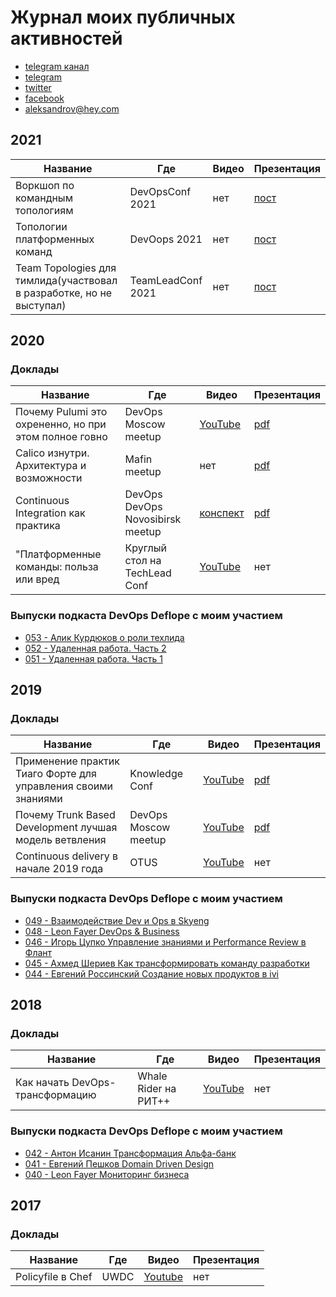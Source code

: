# Журнал моих публичных активностей

* [telegram канал](https://t.me/aladmit_world)
* [telegram](https://t.me/aladmit)
* [twitter](https://twitter.com/aladmit_twit)
* [facebook](https://www.facebook.com/aladmit)
* aleksandrov@hey.com

## 2021
| Название | Где |Видео | Презентация |
| - | - | - | - |
| Воркшоп по командным топологиям | DevOpsConf 2021 | нет | [пост](https://enabling.team/team-topologies-workshop) |
| Топологии платформенных команд | DevOops 2021 | нет | [пост](https://enabling.team/team-topologies-for-platform-teams) |
| Team Topologies для тимлида(участвовал в разработке, но не выступал) | TeamLeadConf 2021 | нет | [пост](https://enabling.team/team-topologies-for-teamleads) |

## 2020

### Доклады
| Название | Где |Видео | Презентация |
| - | - | - | - |
| Почему Pulumi это охрененно, но при этом полное говно | DevOps Moscow meetup | [YouTube](https://www.youtube.com/watch?v=uUwfSNF-vfk&t=1036s) | [pdf](https://github.com/aladmit/public/blob/main/pdfs/Почему%20Pulumi%20это%20охрененно%2C%20но%20при%20этом%20полное%20говно.pdf) |
| Calico изнутри. Архитектура и возможности | Mafin meetup | нет | [pdf](https://github.com/aladmit/public/blob/main/pdfs/Calico%20изнутри.%20Архитектура%20и%20возможности.pdf) |
| Continuous Integration как практика | DevOps DevOps Novosibirsk meetup| [конспект](https://github.com/patsevanton/russian-conferences-articles/blob/master/articles/Андрей-Александров-Continuous-Integration-как-практика-а-не-Jenkins.md) | [pdf](https://github.com/aladmit/public/blob/main/pdfs/Continuous%20Integration%20как%20практика.pdf) |
| "Платформенные команды: польза или вред | Круглый стол на TechLead Conf  | [YouTube](https://www.youtube.com/watch?v=6BXC0BuXVzI&feature=youtu.be) | нет |

### Выпуски подкаста DevOps Deflope с моим участием
* [053 - Алик Курдюков о роли техлида](https://devopsdeflope.ru/posts/2020/053.html)
* [052 - Удаленная работа. Часть 2](https://devopsdeflope.ru/posts/2020/052.html)
* [051 - Удаленная работа. Часть 1](https://devopsdeflope.ru/posts/2020/051.html)

## 2019
### Доклады
| Название | Где | Видео | Презентация |
| - | - | - | - |
| Применение практик Тиаго Форте для управления своими знаниями | Knowledge Conf | [YouTube](https://www.youtube.com/watch?v=kzgMyzP0Ux0&feature=youtu.be) | [pdf](https://github.com/aladmit/public/blob/main/pdfs/Применение%20практик%20Тиаго%20Форте%20для%20управления%20своими%20знаниями.pdf) |
| Почему Trunk Based Development лучшая модель ветвления | DevOps Moscow meetup | [YouTube](https://www.youtube.com/watch?v=hIW5ynk8HWc) | [pdf](https://github.com/aladmit/public/blob/main/pdfs/Почему%20Trunk%20Based%20Development%20лучшая%20модель%20ветвления.pdf) |
| Continuous delivery в начале 2019 года | OTUS | [YouTube](https://youtu.be/cei9N7vy_2k) | нет |

### Выпуски подкаста DevOps Deflope с моим участием
* [049 - Взаимодействие Dev и Ops в Skyeng](https://devopsdeflope.ru/posts/2019/049.html)
* [048 - Leon Fayer DevOps & Business](https://devopsdeflope.ru/posts/2019/048.html)
* [046 - Игорь Цупко Управление знаниями и Performance Review в Флант](https://devopsdeflope.ru/posts/2019/046.html)
* [045 - Ахмед Шериев Как трансформировать команду разработки](https://devopsdeflope.ru/posts/2019/045.html)
* [044 - Евгений Россинский Создание новых продуктов в ivi](https://devopsdeflope.ru/posts/2019/044.html)

## 2018
### Доклады
| Название | Где | Видео | Презентация |
| - | - | - | - |
| Как начать DevOps-трансформацию | Whale Rider на РИТ++ | [YouTube](https://www.youtube.com/watch?v=voAm67851JU&feature=youtu.be) | нет |

### Выпуски подкаста DevOps Deflope с моим участием
* [042 - Антон Исанин Трансформация Альфа-банк](https://devopsdeflope.ru/posts/2018/042.html)
* [041 - Евгений Пешков Domain Driven Design](https://devopsdeflope.ru/posts/2018/041.html)
* [040 - Leon Fayer Мониторинг бизнеса](https://devopsdeflope.ru/posts/2018/040.html)

## 2017
### Доклады
| Название | Где | Видео | Презентация |
| - | - | - | - |
| Policyfile в Chef | UWDC | [Youtube](https://www.youtube.com/watch?v=ws1rc6YnqzA) | нет |
